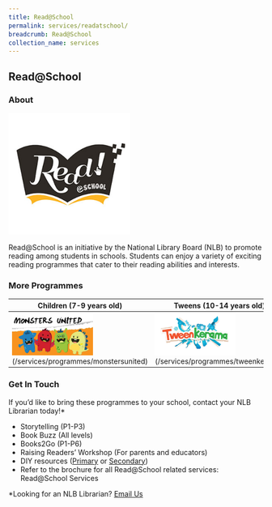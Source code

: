 ```yaml
---
title: Read@School
permalink: services/readatschool/
breadcrumb: Read@School
collection_name: services
---
```


## **Read@School**

### **About**

<img src="/images/readatschool/ReadatSchool-Logo.jpg" alt="Read at School" style="width: 15rem;">

Read@School is an initiative by the National Library Board (NLB) to promote reading among students in schools. Students can enjoy a variety of exciting reading programmes that cater to their reading abilities and interests.

### **More Programmes**

| **Children (7-9 years old)**  | **Tweens (10-14 years old)** | **Teens (13-17 years old)** |
| ----------------------------- | --------------------------- | -------------------------- |
| <img src="/images/readatschool/MonstersUnited-Logo-Thumb.jpg" alt="Monsters United" style="width: 10rem;"> (/services/programmes/monstersunited) | <img src="/images/readatschool/Tweenkerama-Logo-Thumb.jpg" alt="Tweenkerama" style="width: 10rem;"> (/services/programmes/tweenkerama) | <img src="/images/readatschool/TeensTakeOver-Logo-Thumb.jpg" alt="Teens Take Over" style="width: 10rem;"> (/services/programmes/teenstakeover) |

### **Get In Touch**

If  you’d like to bring these programmes to your school, contact your NLB Librarian today!*

* Storytelling (P1-P3)
* Book Buzz (All levels)
* Books2Go (P1-P6)
* Raising Readers’ Workshop (For parents and educators)
* DIY resources ([Primary](/diy-resources/primary/primary-main) or [Secondary](diy-resources/secondary/secondary-main))
* Refer to the brochure for all Read@School related services: Read@School Services

*Looking for an NLB Librarian? [Email Us](mailto:enquiry@nlb.gov.sg)
